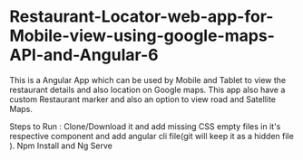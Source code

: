 # Restaurant-Locator-web-app-for-Mobile-view-using-google-maps-API-and-Angular-6
This is a Angular App which can be used by Mobile and Tablet to view the restaurant details and also location on Google maps. This app also have a custom Restaurant marker and also an option to view road and Satellite Maps.


Steps to Run : 
Clone/Download it and add missing CSS empty files in it's respective component and add angular cli file(git will keep it as a hidden file ).
Npm Install and Ng Serve
